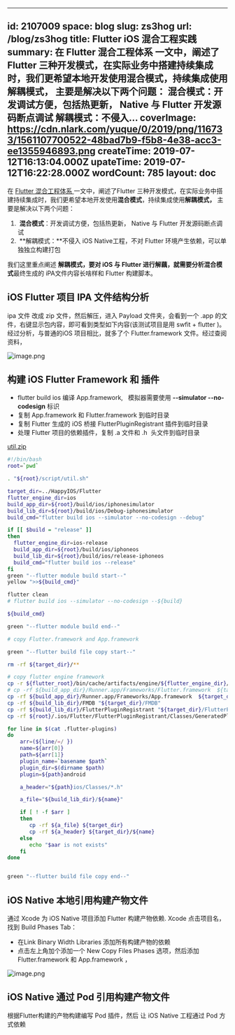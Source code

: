 
---
id: 2107009
space: blog
slug: zs3hog
url: /blog/zs3hog
title: Flutter iOS 混合工程实践
summary: 在 Flutter 混合工程体系 一文中，阐述了Flutter 三种开发模式，在实际业务中搭建持续集成时，我们更希望本地开发使用混合模式，持续集成使用解耦模式， 主要是解决以下两个问题： 混合模式：开发调试方便，包括热更新， Native 与 Flutter 开发源码断点调试 解耦模式：不侵入...
coverImage: https://cdn.nlark.com/yuque/0/2019/png/116733/1561107700522-48bad7b9-f5b8-4e38-acc3-ee1355946893.png
createTime: 2019-07-12T16:13:04.000Z 
upateTime: 2019-07-12T16:22:28.000Z
wordCount: 785
layout: doc
---
在 [Flutter 混合工程体系 ](https://www.yuque.com/hubcarl/flutter/aylokm)一文中，阐述了Flutter 三种开发模式，在实际业务中搭建持续集成时，我们更希望本地开发使用**混合模式**，持续集成使用**解耦模式，** 主要是解决以下两个问题：

1.  **混合模式**：开发调试方便，包括热更新， Native 与 Flutter 开发源码断点调试
1.  **解耦模式：**不侵入 iOS Native工程，不对 Flutter 环境产生依赖，可以单独独立构建打包

我们这里重点阐述 **解耦模式，**要对 iOS 与 Flutter 进行解藕，就需要分析**混合模式**最终生成的 iPA文件内容长啥样和 Flutter 构建脚本。



## iOS Flutter 项目 IPA 文件结构分析

ipa 文件 改成 zip 文件，然后解压，进入 Payload 文件夹，会看到一个 .app 的文件，右键显示包内容，即可看到类型如下内容(该测试项目是用 swfit + flutter )。<br />经过分析，与普通的iOS 项目相比，就多了个 Flutter.framework 文件。经过查阅资料，

![image.png](/medias/easyjs/blog/blog-zs3hog-image-6789994.png)


## 

## 构建 iOS Flutter Framework 和 插件

- flutter build ios 编译 App.framework,   模拟器需要使用 **--simulator --no-codesign** 标识
- 复制 App.framework 和 Flutter.framework 到临时目录
- 复制 Flutter 生成的 iOS 桥接 FlutterPluginRegistrant 插件到临时目录
- 处理 Flutter 项目的依赖插件，复制 .a 文件和 .h  头文件到临时目录

[util.zip](https://www.yuque.com/attachments/yuque/0/2019/zip/116733/1561106342877-587b9580-f2a3-45d5-8ee2-a3036e158d68.zip?_lake_card=%7B%22uid%22%3A%221561106342800-0%22%2C%22src%22%3A%22https%3A%2F%2Fwww.yuque.com%2Fattachments%2Fyuque%2F0%2F2019%2Fzip%2F116733%2F1561106342877-587b9580-f2a3-45d5-8ee2-a3036e158d68.zip%22%2C%22name%22%3A%22util.zip%22%2C%22size%22%3A494%2C%22type%22%3A%22application%2Fzip%22%2C%22ext%22%3A%22zip%22%2C%22progress%22%3A%7B%22percent%22%3A0%7D%2C%22status%22%3A%22done%22%2C%22percent%22%3A0%2C%22id%22%3A%22Dixpi%22%2C%22card%22%3A%22file%22%7D)

```bash
#!/bin/bash
root=`pwd`

. "${root}/script/util.sh"

target_dir=../HappyIOS/Flutter
flutter_engine_dir=ios
build_app_dir=${root}/build/ios/iphonesimulator
build_lib_dir=${root}/build/ios/Debug-iphonesimulator
build_cmd="flutter build ios --simulator --no-codesign --debug"

if [[ $build = "release" ]]
then
  flutter_engine_dir=ios-release
  build_app_dir=${root}/build/ios/iphoneos
  build_lib_dir=${root}/build/ios/release-iphoneos
  build_cmd="flutter build ios --release"
fi
green "--flutter module build start--"
yellow ">>${build_cmd}"

flutter clean
# flutter build ios --simulator --no-codesign --${build}

${build_cmd}

green "--flutter module build end--"

# copy Flutter.framework and App.framework

green "--flutter build file copy start--"

rm -rf ${target_dir}/**

# copy flutter engine framework
cp -r ${flutter_root}/bin/cache/artifacts/engine/${flutter_engine_dir}/Flutter.framework  ${target_dir}
# cp -rf ${build_app_dir}/Runner.app/Frameworks/Flutter.framework  ${target_dir}
cp -rf ${build_app_dir}/Runner.app/Frameworks/App.framework  ${target_dir}
cp -rf ${build_lib_dir}/FMDB "${target_dir}/FMDB"
cp -rf ${build_lib_dir}/FlutterPluginRegistrant "${target_dir}/FlutterPluginRegistrant"
cp -rf ${root}/.ios/Flutter/FlutterPluginRegistrant/Classes/GeneratedPluginRegistrant.h  "${target_dir}/FlutterPluginRegistrant/"

for line in $(cat .flutter-plugins)
do
    arr=(${line/=/ })
    name=${arr[0]}
    path=${arr[1]}
    plugin_name=`basename $path`
    plugin_dir=$(dirname $path)
    plugin=${path}android

    a_header="${path}ios/Classes/*.h"

    a_file="${build_lib_dir}/${name}"

    if [ ! -f $arr ]
    then
       cp -rf ${a_file} ${target_dir}
       cp -rf ${a_header} ${target_dir}/${name}
    else
       echo "$aar is not exists"
    fi
done


green "--flutter build file copy end--"
```



## iOS Native 本地引用构建产物文件

通过 Xcode 为 iOS Native 项目添加 Flutter 构建产物依赖. Xcode 点击项目名，找到 Build Phases Tab：

- 在Link Binary Width Libraries 添加所有构建产物的依赖
- 点击左上角加个添加一个 New Copy Files Phases 选项，然后添加 Flutter.framework 和 App.framework ，  


![image.png](/medias/easyjs/blog/blog-zs3hog-image-919203.png)


## 


## iOS Native 通过 Pod 引用构建产物文件

根据Flutter构建的产物构建编写 Pod 插件，然后 让 iOS Native 工程通过 Pod 方式依赖 


  